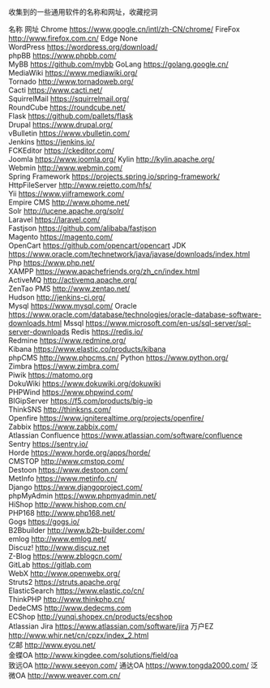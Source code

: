 收集到的一些通用软件的名称和网址，收藏挖洞

名称	                                   网址
Chrome       	https://www.google.cn/intl/zh-CN/chrome/
FireFox		http://www.firefox.com.cn/
Edge		None		
WordPress	https://wordpress.org/download/		
phpBB		https://www.phpbb.com/		
MyBB		https://github.com/mybb
GoLang		https://golang.google.cn/
MediaWiki	https://www.mediawiki.org/		
Tornado		http://www.tornadoweb.org/		
Cacti		https://www.cacti.net/		
SquirrelMail	https://squirrelmail.org/		
RoundCube	https://roundcube.net/		
Flask		https://github.com/pallets/flask		
Drupal		https://www.drupal.org/		
vBulletin		https://www.vbulletin.com/				
Jenkins		https://jenkins.io/		
FCKEditor		https://ckeditor.com/		
Joomla		https://www.joomla.org/
Kylin		http://kylin.apache.org/		
Webmin		http://www.webmin.com/		
Spring Framework	https://projects.spring.io/spring-framework/		
HttpFileServer	http://www.rejetto.com/hfs/		
Yii		https://www.yiiframework.com/		
Empire CMS	http://www.phome.net/		
Solr		http://lucene.apache.org/solr/		
Laravel		https://laravel.com/		
Fastjson		https://github.com/alibaba/fastjson		
Magento		https://magento.com/		
OpenCart		https://github.com/opencart/opencart
JDK		https://www.oracle.com/technetwork/java/javase/downloads/index.html	
Php		https://www.php.net/		
XAMPP		https://www.apachefriends.org/zh_cn/index.html		
ActiveMQ		http://activemq.apache.org/		
ZenTao PMS	http://www.zentao.net/		
Hudson		http://jenkins-ci.org/	
Mysql		https://www.mysql.com/
Oracle		https://www.oracle.com/database/technologies/oracle-database-software-downloads.html
Mssql		https://www.microsoft.com/en-us/sql-server/sql-server-downloads
Redis		https://redis.io/			
Redmine		https://www.redmine.org/		
Kibana		https://www.elastic.co/products/kibana		
phpCMS		http://www.phpcms.cn/
Python		https://www.python.org/		
Zimbra		https://www.zimbra.com/		
Piwik		https://matomo.org		
DokuWiki		https://www.dokuwiki.org/dokuwiki		
PHPWind		https://www.phpwind.com/					
BIGipServer	https://f5.com/products/big-ip		
ThinkSNS		http://thinksns.com/			
Openfire		https://www.igniterealtime.org/projects/openfire/		
Zabbix		https://www.zabbix.com/		
Atlassian Confluence	https://www.atlassian.com/software/confluence		
Sentry		https://sentry.io/		
Horde		https://www.horde.org/apps/horde/		
CMSTOP		http://www.cmstop.com/		
Destoon		https://www.destoon.com/		
MetInfo		https://www.metinfo.cn/		
Django		https://www.djangoproject.com/		
phpMyAdmin	https://www.phpmyadmin.net/			
HiShop		http://www.hishop.com.cn/				
PHP168		http://www.php168.net/		
Gogs		https://gogs.io/			
B2Bbuilder	http://www.b2b-builder.com/		
emlog		http://www.emlog.net/		
Discuz!		http://www.discuz.net						
Z-Blog		https://www.zblogcn.com/		
GitLab		https://gitlab.com		
WebX		http://www.openwebx.org/		
Struts2		https://struts.apache.org/		
ElasticSearch	https://www.elastic.co/cn/		
ThinkPHP		http://www.thinkphp.cn/		
DedeCMS		http://www.dedecms.com		
ECShop		http://yunqi.shopex.cn/products/ecshop		
Atlassian Jira	https://www.atlassian.com/software/jira
万户EZ		http://www.whir.net/cn/cpzx/index_2.html	
亿邮		http://www.eyou.net/	
金蝶OA		http://www.kingdee.com/solutions/field/oa	
致远OA		http://www.seeyon.com/
通达OA		https://www.tongda2000.com/
泛微OA		http://www.weaver.com.cn/			
